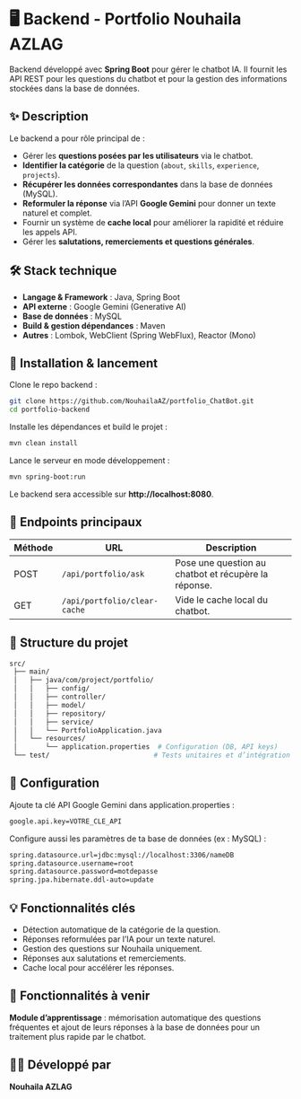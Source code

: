 # 🖥️ Backend - Portfolio Nouhaila AZLAG
Backend développé avec **Spring Boot** pour gérer le chatbot IA. Il fournit les API REST pour les questions du chatbot et pour la gestion des informations stockées dans la base de données.


## ✨ Description
Le backend a pour rôle principal de :  
- Gérer les **questions posées par les utilisateurs** via le chatbot.  
- **Identifier la catégorie** de la question (`about`, `skills`, `experience`, `projects`).  
- **Récupérer les données correspondantes** dans la base de données (MySQL).  
- **Reformuler la réponse** via l’API **Google Gemini** pour donner un texte naturel et complet.  
- Fournir un système de **cache local** pour améliorer la rapidité et réduire les appels API.  
- Gérer les **salutations, remerciements et questions générales**.  



## 🛠️ Stack technique
- **Langage & Framework** : Java, Spring Boot  
- **API externe** : Google Gemini (Generative AI)  
- **Base de données** : MySQL  
- **Build & gestion dépendances** : Maven  
- **Autres** : Lombok, WebClient (Spring WebFlux), Reactor (Mono)  

## 🚀 Installation & lancement
Clone le repo backend :

```bash
git clone https://github.com/NouhailaAZ/portfolio_ChatBot.git
cd portfolio-backend
```
Installe les dépendances et build le projet :

```bash
mvn clean install
```

Lance le serveur en mode développement :

```bash
mvn spring-boot:run
```
Le backend sera accessible sur **http://localhost:8080**.

## 📌 Endpoints principaux
| Méthode | URL                          | Description                                          |
| ------- | ---------------------------- | ---------------------------------------------------- |
| POST    | `/api/portfolio/ask`         | Pose une question au chatbot et récupère la réponse. |
| GET     | `/api/portfolio/clear-cache` | Vide le cache local du chatbot.                      |


## 📂 Structure du projet
```bash
src/
 ├── main/
 │   ├── java/com/project/portfolio/
 │   │   ├── config/
 │   │   ├── controller/
 │   │   ├── model/
 │   │   ├── repository/
 │   │   ├── service/
 │   │   └── PortfolioApplication.java
 │   └── resources/
 │       └── application.properties  # Configuration (DB, API keys)
 └── test/                          # Tests unitaires et d’intégration
```

## 🔑 Configuration
Ajoute ta clé API Google Gemini dans application.properties :
```bash
google.api.key=VOTRE_CLE_API
```

Configure aussi les paramètres de ta base de données (ex : MySQL) :

```bash
spring.datasource.url=jdbc:mysql://localhost:3306/nameDB
spring.datasource.username=root
spring.datasource.password=motdepasse
spring.jpa.hibernate.ddl-auto=update
```
## 💡 Fonctionnalités clés
- Détection automatique de la catégorie de la question.
- Réponses reformulées par l’IA pour un texte naturel.
- Gestion des questions sur Nouhaila uniquement.
- Réponses aux salutations et remerciements.
- Cache local pour accélérer les réponses.

## 🚧 Fonctionnalités à venir
**Module d’apprentissage** : mémorisation automatique des questions fréquentes et ajout de leurs réponses à la base de données pour un traitement plus rapide par le chatbot.
## 👩‍💻 Développé par
**Nouhaila AZLAG**

